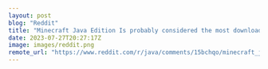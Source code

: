 ```yaml
---
layout: post
blog: "Reddit"
title: "Minecraft Java Edition Is probably considered the most downloaded java applet in history"
date: 2023-07-27T20:27:17Z
image: images/reddit.png
remote_url: "https://www.reddit.com/r/java/comments/15bchqo/minecraft_java_edition_is_probably_considered_the/"
---
```


